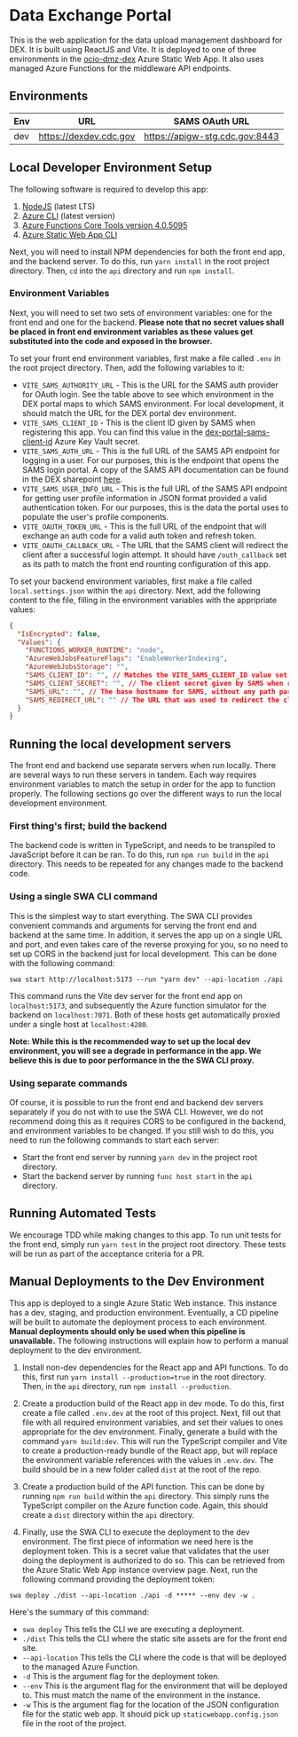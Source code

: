 # Data Exchange Portal

This is the web application for the data upload management dashboard for DEX. It is built using ReactJS and Vite. It is deployed to one of three environments in the [ocio-dmz-dex](https://portal.azure.com/#@cdc.onmicrosoft.com/resource/subscriptions/7d1e3999-6577-4cd5-b296-f518e5c8e677/resourceGroups/OCIO-API-PRD/providers/Microsoft.Web/staticSites/ocio-dmz-dex/staticsite) Azure Static Web App. It also uses managed Azure Functions for the middleware API endpoints.

## Environments

| Env | URL                    | SAMS OAuth URL                 |
| --- | ---------------------- | ------------------------------ |
| dev | https://dexdev.cdc.gov | https://apigw-stg.cdc.gov:8443 |

## Local Developer Environment Setup

The following software is required to develop this app:

1. [NodeJS](https://nodejs.org/en) (latest LTS)
2. [Azure CLI](https://learn.microsoft.com/en-us/cli/azure/install-azure-cli) (latest version)
3. [Azure Functions Core Tools version 4.0.5095](https://github.com/Azure/azure-functions-core-tools/releases/tag/4.0.5095)
4. [Azure Static Web App CLI](https://azure.github.io/static-web-apps-cli/docs/use/install)

Next, you will need to install NPM dependencies for both the front end app, and the backend server. To do this, run `yarn install` in the root project directory. Then, `cd` into the `api` directory and run `npm install`.

### Environment Variables

Next, you will need to set two sets of environment variables: one for the front end and one for the backend. **Please note that no secret values shall be placed in front end environment variables as these values get substituted into the code and exposed in the browser.**

To set your front end environment variables, first make a file called `.env` in the root project directory. Then, add the following variables to it:

- `VITE_SAMS_AUTHORITY_URL` - This is the URL for the SAMS auth provider for OAuth login. See the table above to see which environment in the DEX portal maps to which SAMS environment. For local development, it should match the URL for the DEX portal dev environment.
- `VITE_SAMS_CLIENT_ID` - This is the client ID given by SAMS when registering this app. You can find this value in the [dex-portal-sams-client-id](https://portal.azure.com/#@cdc.onmicrosoft.com/asset/Microsoft_Azure_KeyVault/Secret/https://tf-ede-envar-vault.vault.azure.net/secrets/dex-portal-sams-client-id) Azure Key Vault secret.
- `VITE_SAMS_AUTH_URL` - This is the full URL of the SAMS API endpoint for logging in a user. For our purposes, this is the endpoint that opens the SAMS login portal. A copy of the SAMS API documentation can be found in the DEX sharepoint [here](https://cdc.sharepoint.com/:b:/r/teams/CDC-Data-Exchange/Shared%20Documents/Build%20-%20DEX%20Portal/sams_docs.pdf?csf=1&web=1&e=OsHEAY).
- `VITE_SAMS_USER_INFO_URL` - This is the full URL of the SAMS API endpoint for getting user profile information in JSON format provided a valid authentication token. For our purposes, this is the data the portal uses to populate the user's profile components.
- `VITE_OAUTH_TOKEN_URL` - This is the full URL of the endpoint that will exchange an auth code for a valid auth token and refresh token.
- `VITE_OAUTH_CALLBACK_URL` - The URL that the SAMS client will redirect the client after a successful login attempt. It should have `/outh_callback` set as its path to match the front end rounting configuration of this app.

To set your backend environment variables, first make a file called `local.settings.json` within the `api` directory. Next, add the following content to the file, filling in the environment variables with the appripriate values:

```JSON
{
  "IsEncrypted": false,
  "Values": {
    "FUNCTIONS_WORKER_RUNTIME": "node",
    "AzureWebJobsFeatureFlags": "EnableWorkerIndexing",
    "AzureWebJobsStorage": "",
    "SAMS_CLIENT_ID": "", // Matches the VITE_SAMS_CLIENT_ID value set above.
    "SAMS_CLIENT_SECRET": "", // The client secret given by SAMS when registering this app.  Can also be found in the key vault holding the client ID.
    "SAMS_URL": "", // The base hostname for SAMS, without any path parameters.  Again, find this in the table in the Environments section above.
    "SAMS_REDIRECT_URL": "" // The URL that was used to redirect the client after a successful SAMS login for a particular user's login attempt.  It should match the VITE_OAUTH_CALLBACK_URL value set in the front end environment variables.
  }
}
```

## Running the local development servers

The front end and backend use separate servers when run locally. There are several ways to run these servers in tandem. Each way requires environment variables to match the setup in order for the app to function properly. The following sections go over the different ways to run the local development environment.

### First thing's first; build the backend

The backend code is written in TypeScript, and needs to be transpiled to JavaScript before it can be ran. To do this, run `npm run build` in the `api` directory. This needs to be repeated for any changes made to the backend code.

### Using a single SWA CLI command

This is the simplest way to start everything. The SWA CLI provides convenient commands and arguments for serving the front end and backend at the same time. In addition, it serves the app up on a single URL and port, and even takes care of the reverse proxying for you, so no need to set up CORS in the backend just for local development. This can be done with the following command:

`swa start http://localhost:5173 --run "yarn dev" --api-location ./api`

This command runs the Vite dev server for the front end app on `localhost:5173`, and subsequently the Azure function simulator for the backend on `localhost:7071`. Both of these hosts get automatically proxied under a single host at `localhost:4280`.

**Note: While this is the recommended way to set up the local dev environment, you will see a degrade in performance in the app. We believe this is due to poor performance in the the SWA CLI proxy.**

### Using separate commands

Of course, it is possible to run the front end and backend dev servers separately if you do not with to use the SWA CLI. However, we do not recommend doing this as it requires CORS to be configured in the backend, and environment variables to be changed. If you still wish to do this, you need to run the following commands to start each server:

- Start the front end server by running `yarn dev` in the project root directory.
- Start the backend server by running `func host start` in the `api` directory.

## Running Automated Tests

We encourage TDD while making changes to this app. To run unit tests for the front end, simply run `yarn test` in the project root directory. These tests will be run as part of the acceptance criteria for a PR.

## Manual Deployments to the Dev Environment

This app is deployed to a single Azure Static Web instance. This instance has a dev, staging, and production environment. Eventually, a CD pipeline will be built to automate the deployment process to each environment. **Manual deployments should only be used when this pipeline is unavailable.** The following instructions will explain how to perform a manual deployment to the dev environment.

1. Install non-dev dependencies for the React app and API functions. To do this, first run `yarn install --production=true` in the root directory. Then, in the `api` directory, run `npm install --production`.

2. Create a production build of the React app in dev mode. To do this, first create a file called `.env.dev` at the root of this project. Next, fill out that file with all required environment variables, and set their values to ones appropriate for the dev environment. Finally, generate a build with the command `yarn build:dev`. This will run the TypeScript compiler and Vite to create a production-ready bundle of the React app, but will replace the environment variable references with the values in `.env.dev`. The build should be in a new folder called `dist` at the root of the repo.

3. Create a production build of the API function. This can be done by running `npm run build` within the `api` directory. This simply runs the TypeScript compiler on the Azure function code. Again, this should create a `dist` directory within the `api` directory.

4. Finally, use the SWA CLI to execute the deployment to the dev environment. The first piece of information we need here is the deployment token. This is a secret value that validates that the user doing the deployment is authorized to do so. This can be retrieved from the Azure Static Web App instance overview page. Next, run the following command providing the deployment token:

`swa deploy ./dist --api-location ./api -d ***** --env dev -w .`

Here's the summary of this command:

- `swa deploy` This tells the CLI we are executing a deployment.
- `./dist` This tells the CLI where the static site assets are for the front end site.
- `--api-location` This tells the CLI where the code is that will be deployed to the managed Azure Function.
- `-d` This is the argument flag for the deployment token.
- `--env` This is the argument flag for the environment that will be deployed to. This must match the name of the environment in the instance.
- `-w` This is the argument flag for the location of the JSON configuration file for the static web app. It should pick up `staticwebapp.config.json` file in the root of the project.
